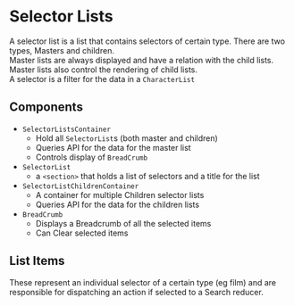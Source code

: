 # Selector Lists

A selector list is a list that contains selectors of certain type. There are two types, Masters and children.  
Master lists are always displayed and have a relation with the child lists. Master lists also control the rendering of child lists.  
A selector is a filter for the data in a `CharacterList`

## Components

-   `SelectorListsContainer`
    -   Hold all `SelectorList`s (both master and children)
    -   Queries API for the data for the master list
    -   Controls display of `BreadCrumb`
-   `SelectorList`
    -   a `<section>` that holds a list of selectors and a title for the list
-   `SelectorListChildrenContainer`
    -   A container for multiple Children selector lists
    -   Queries API for the data for the children lists
-   `BreadCrumb`
    -   Displays a Breadcrumb of all the selected items
    -   Can Clear selected items

## List Items

These represent an individual selector of a certain type (eg film) and are responsible for dispatching an action if selected to a Search reducer.
